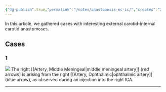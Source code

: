```yaml
---
{"dg-publish":true,"permalink":"/notes/anastomosis-ec-ic/","created":"2023-09-14T14:09:03.788-07:00","updated":"2023-10-10T20:52:16.513-07:00"}
---
```


In this article, we gathered cases with interesting external carotid-internal carotid anastomoses.

## Cases

### 1

![](https://i.imgur.com/O3RCMBz.jpg)
The right [[Artery, Middle Meningeal\|middle meningeal artery]] (red arrows) is arising from the right [[Artery, Ophthalmic\|ophthalmic artery]] (blue arrow), as observed during an injection into the right ICA.

--- 

